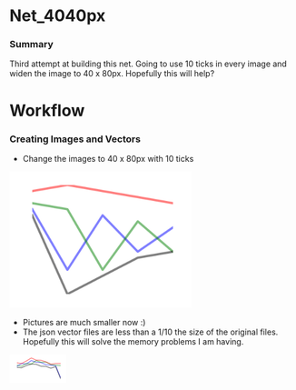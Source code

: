 # Net_4040px
### Summary
Third attempt at building this net. Going to use 10 ticks in every image and widen the image to 40 x 80px. Hopefully this will help?

# Workflow
### Creating Images and Vectors
 - Change the images to 40 x 80px with 10 ticks

<img src="https://raw.githubusercontent.com/gravity226/forex_net/master/imgs/EURUSD_20010103_00-00-00.png" width="320" height="240">

 - Pictures are much smaller now :)
 - The json vector files are less than a 1/10 the size of the original files.  Hopefully this will solve the memory problems I am having.

<img src="https://github.com/gravity226/forex_net/blob/master/net_4080px_10t/imgs/GBPUSD_20010103_10-00-00.png">
